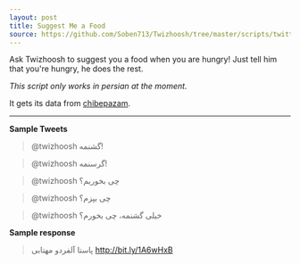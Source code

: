 ```yaml
---
layout: post
title: Suggest Me a Food
source: https://github.com/Soben713/Twizhoosh/tree/master/scripts/twitter_related/hungry
---
```

Ask Twizhoosh to suggest you a food when you are hungry! Just tell him that you're hungry, he does the rest.

*This script only works in persian at the moment.*

<!--more-->
It gets its data from [chibepazam](http://chibepazam.com/).

---

**Sample Tweets**

> @twizhoosh گشنمه!

> @twizhoosh گرسنمه!

> @twizhoosh چی بخوریم؟

> @twizhoosh چی بپزم؟

> @twizhoosh خیلی گشنمه، چی بخورم؟

**Sample response**

>  پاستا آلفردو مهتابی http://bit.ly/1A6wHxB